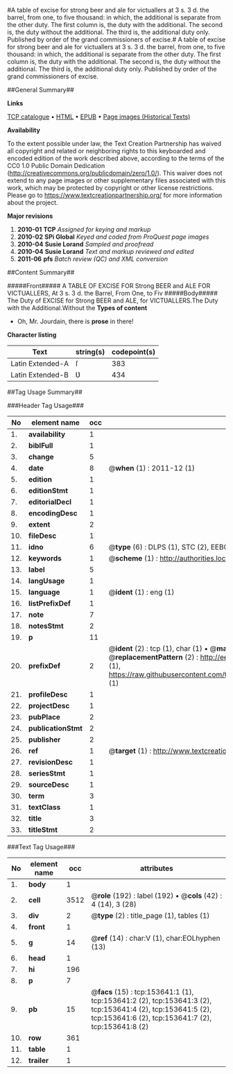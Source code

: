 #A table of excise for strong beer and ale for victuallers at 3 s. 3 d. the barrel, from one, to five thousand: in which, the additional is separate from the other duty. The first column is, the duty with the additional. The second is, the duty without the additional. The third is, the additional duty only. Published by order of the grand commissioners of excise.#
A table of excise for strong beer and ale for victuallers at 3 s. 3 d. the barrel, from one, to five thousand: in which, the additional is separate from the other duty. The first column is, the duty with the additional. The second is, the duty without the additional. The third is, the additional duty only. Published by order of the grand commissioners of excise.

##General Summary##

**Links**

[TCP catalogue](http://www.ota.ox.ac.uk/tcp/)  • 
[HTML](http://tei.it.ox.ac.uk/tcp/Texts-HTML/free/A95/A95634.html)  • 
[EPUB](http://tei.it.ox.ac.uk/tcp/Texts-EPUB/free/A95/A95634.epub) • 
[Page images (Historical Texts)](https://historicaltexts.jisc.ac.uk/eebo-99899478e)

**Availability**

To the extent possible under law, the Text Creation Partnership has waived all copyright and related or neighboring rights to this keyboarded and encoded edition of the work described above, according to the terms of the CC0 1.0 Public Domain Dedication (http://creativecommons.org/publicdomain/zero/1.0/). This waiver does not extend to any page images or other supplementary files associated with this work, which may be protected by copyright or other license restrictions. Please go to https://www.textcreationpartnership.org/ for more information about the project.

**Major revisions**

1. __2010-01__ __TCP__ *Assigned for keying and markup*
1. __2010-02__ __SPi Global__ *Keyed and coded from ProQuest page images*
1. __2010-04__ __Susie Lorand__ *Sampled and proofread*
1. __2010-04__ __Susie Lorand__ *Text and markup reviewed and edited*
1. __2011-06__ __pfs__ *Batch review (QC) and XML conversion*

##Content Summary##

#####Front#####
A TABLE OF EXCISE FOR Strong BEER and ALE FOR VICTUALLERS, At 3 s. 3 d. the Barrel, From One, to Fiv
#####Body#####
The Duty of EXCISE for Strong BEER and ALE, for VICTƲALLERS.The Duty with the Additional.Without the
**Types of content**

  * Oh, Mr. Jourdain, there is **prose** in there!

**Character listing**


|Text|string(s)|codepoint(s)|
|---|---|---|
|Latin Extended-A|ſ|383|
|Latin Extended-B|Ʋ|434|

##Tag Usage Summary##

###Header Tag Usage###

|No|element name|occ|attributes|
|---|---|---|---|
|1.|__availability__|1||
|2.|__biblFull__|1||
|3.|__change__|5||
|4.|__date__|8| @__when__ (1) : 2011-12 (1)|
|5.|__edition__|1||
|6.|__editionStmt__|1||
|7.|__editorialDecl__|1||
|8.|__encodingDesc__|1||
|9.|__extent__|2||
|10.|__fileDesc__|1||
|11.|__idno__|6| @__type__ (6) : DLPS (1), STC (2), EEBO-CITATION (1), PROQUEST (1), VID (1)|
|12.|__keywords__|1| @__scheme__ (1) : http://authorities.loc.gov/ (1)|
|13.|__label__|5||
|14.|__langUsage__|1||
|15.|__language__|1| @__ident__ (1) : eng (1)|
|16.|__listPrefixDef__|1||
|17.|__note__|7||
|18.|__notesStmt__|2||
|19.|__p__|11||
|20.|__prefixDef__|2| @__ident__ (2) : tcp (1), char (1)  •  @__matchPattern__ (2) : ([0-9\-]+):([0-9IVX]+) (1), (.+) (1)  •  @__replacementPattern__ (2) : http://eebo.chadwyck.com/downloadtiff?vid=$1&page=$2 (1), https://raw.githubusercontent.com/textcreationpartnership/Texts/master/tcpchars.xml#$1 (1)|
|21.|__profileDesc__|1||
|22.|__projectDesc__|1||
|23.|__pubPlace__|2||
|24.|__publicationStmt__|2||
|25.|__publisher__|2||
|26.|__ref__|1| @__target__ (1) : http://www.textcreationpartnership.org/docs/. (1)|
|27.|__revisionDesc__|1||
|28.|__seriesStmt__|1||
|29.|__sourceDesc__|1||
|30.|__term__|3||
|31.|__textClass__|1||
|32.|__title__|3||
|33.|__titleStmt__|2||


###Text Tag Usage###

|No|element name|occ|attributes|
|---|---|---|---|
|1.|__body__|1||
|2.|__cell__|3512| @__role__ (192) : label (192)  •  @__cols__ (42) : 4 (14), 3 (28)|
|3.|__div__|2| @__type__ (2) : title_page (1), tables (1)|
|4.|__front__|1||
|5.|__g__|14| @__ref__ (14) : char:V (1), char:EOLhyphen (13)|
|6.|__head__|1||
|7.|__hi__|196||
|8.|__p__|7||
|9.|__pb__|15| @__facs__ (15) : tcp:153641:1 (1), tcp:153641:2 (2), tcp:153641:3 (2), tcp:153641:4 (2), tcp:153641:5 (2), tcp:153641:6 (2), tcp:153641:7 (2), tcp:153641:8 (2)|
|10.|__row__|361||
|11.|__table__|1||
|12.|__trailer__|1||
